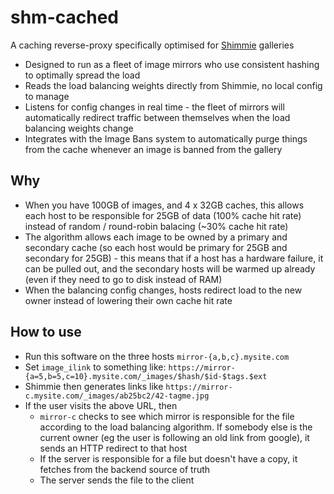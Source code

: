 shm-cached
==========
A caching reverse-proxy specifically optimised for [Shimmie](https://github.com/shish/shimmie2/) galleries

- Designed to run as a fleet of image mirrors who use consistent hashing to optimally spread the load
- Reads the load balancing weights directly from Shimmie, no local config to manage
- Listens for config changes in real time - the fleet of mirrors will automatically redirect traffic between themselves when the load balancing weights change
- Integrates with the Image Bans system to automatically purge things from the cache whenever an image is banned from the gallery

Why
---
- When you have 100GB of images, and 4 x 32GB caches, this allows
  each host to be responsible for 25GB of data (100% cache hit rate)
  instead of random / round-robin balacing (~30% cache hit rate)
- The algorithm allows each image to be owned by a primary and
  secondary cache (so each host would be primary for 25GB and
  secondary for 25GB) - this means that if a host has a hardware
  failure, it can be pulled out, and the secondary hosts will be
  warmed up already (even if they need to go to disk instead of RAM)
- When the balancing config changes, hosts redirect load to the
  new owner instead of lowering their own cache hit rate

How to use
----------
- Run this software on the three hosts `mirror-{a,b,c}.mysite.com`
- Set `image_ilink` to something like:
  `https://mirror-{a=5,b=5,c=10}.mysite.com/_images/$hash/$id-$tags.$ext`
- Shimmie then generates links like
  `https://mirror-c.mysite.com/_images/ab25bc2/42-tagme.jpg`
- If the user visits the above URL, then
  - `mirror-c` checks to see which mirror is responsible for the file
    according to the load balancing algorithm. If somebody else is the
    current owner (eg the user is following an old link from google),
    it sends an HTTP redirect to that host
  - If the server is responsible for a file but doesn't have a copy, it
    fetches from the backend source of truth
  - The server sends the file to the client
